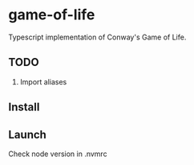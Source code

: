 # game-of-life

Typescript implementation of Conway's Game of Life. 

## TODO

1. Import aliases

## Install 

## Launch

Check node version in .nvmrc
